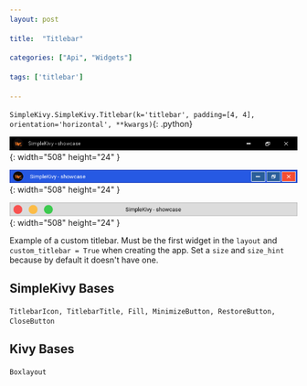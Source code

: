 ```yaml
---
layout: post

title:  "Titlebar"

categories: ["Api", "Widgets"]

tags: ['titlebar']

---
```

`SimpleKivy.SimpleKivy.Titlebar(k='titlebar', padding=[4, 4], orientation='horizontal', **kwargs)`{: .python}


![Titlebar.png](assets/img/docs/Titlebar.png){: width="508" height="24" }

![Titlebar.2.png](assets/img/docs/Titlebar.2.png){: width="508" height="24" }

![Titlebar.3.png](assets/img/docs/Titlebar.3.png){: width="508" height="24" }


Example of a custom titlebar.
Must be the first widget in the `layout` and `custom_titlebar = True` when creating the app.
Set a `size` and `size_hint` because by default it doesn't have one.

## SimpleKivy Bases
`TitlebarIcon, TitlebarTitle, Fill, MinimizeButton, RestoreButton, CloseButton`

## Kivy Bases
`Boxlayout`
